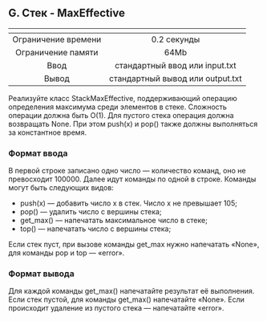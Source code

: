 ## G. Стек - MaxEffective

| <!-- -->      | <!-- -->        |
|:-------------:|:---------------:|
| Ограничение времени	| 0.2 секунды |
|Ограничение памяти	| 64Mb      |
|Ввод |	стандартный ввод или input.txt|
|Вывод | стандартный вывод или output.txt|

Реализуйте класс StackMaxEffective, поддерживающий операцию определения максимума среди элементов в стеке. Сложность операции должна быть O(1). Для пустого стека операция должна возвращать None. При этом push(x) и pop() также должны выполняться за константное время.

### Формат ввода
В первой строке записано одно число — количество команд, оно не превосходит 100000. Далее идут команды по одной в строке. Команды могут быть следующих видов:

- push(x) — добавить число x в стек. Число x не превышает 105;
- pop() — удалить число с вершины стека;
- get_max() — напечатать максимальное число в стеке;
- top() — напечатать число с вершины стека;

Если стек пуст, при вызове команды get_max нужно напечатать «None», для команды pop и top — «error».
### Формат вывода
Для каждой команды get_max() напечатайте результат её выполнения. Если стек пустой, для команды get_max() напечатайте «None». Если происходит удаление из пустого стека — напечатайте «error».